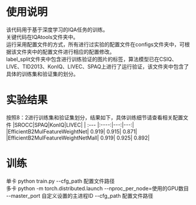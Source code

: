 # 使用说明
  该代码用于基于深度学习的IQA任务的训练。<br>
  关键代码在IQAtools文件夹中。<br>
  运行采用配置文件的方式，所有进行过实验的配置文件在configs文件夹中，可根据该文件夹中的配置文件进行相应的配置修改。<br>
  label_split文件夹中包含进行训练验证的图片的标签，算法模型已在CSIQ、LIVE、TID2013、KonIQ、LIVEC、SPAQ上进行了运行验证，该文件夹中包含了具体的训练集和验证集的划分。<br>
# 实验结果
  按照8：2进行训练集和验证集划分，结果如下，具体训练细节请查看相关配置文件
|SROCC|SPAQ|KonIQ|LIVEC|
| :--- |:----:|---:|---:|
|EfficientB2MulFeatureWeightNet|	0.919|	0.915|	0.871|
|EfficientB2MulFeatureWeightNetMall|	0.919|	0.925|	0.892|

# 训练
单卡 python train.py --cfg_path 配置文件路径<br>
多卡 python -m torch.distributed.launch --nproc_per_node=使用的GPU数目 --master_port 自定义设置的主进程ID --cfg_path 配置文件路径
